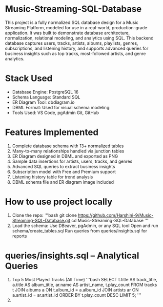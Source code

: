 # Music-Streaming-SQL-Database
This project is a fully normalized SQL database design for a Music Streaming Platform, modeled for use in a real-world, production-grade application. It was built to demonstrate database architecture, normalization, relational modeling, and analytics using SQL. This backend database captures users, tracks, artists, albums, playlists, genres, subscriptions, and listening history, and supports advanced queries for business insights such as top tracks, most-followed artists, and genre analytics.
# Stack Used
- Database Engine: PostgreSQL 16 
- Schema Language: Standard SQL
- ER Diagram Tool: dbdiagram.io
- DBML Format: Used for visual schema modeling
- Tools Used: VS Code, pgAdmin Git, GitHub
# Features Implemented
1. Complete database schema with 13+ normalized tables
2. Many-to-many relationships handled via junction tables
3. ER Diagram designed in DBML and exported as PNG
4. Sample data insertions for artists, users, tracks, and genres
5. Advanced SQL queries to extract business insights
6. Subscription model with Free and Premium support
7. Listening history table for trend analysis
8. DBML schema file and ER diagram image included
# How to use project locally
1. Clone the repo:
'''bash git clone https://github.com/Harshini-9/Music-Streaming-SQL-Database.git
cd Music-Streaming-SQL-Database
'''
2. Load the schema:
Use DBeaver, pgAdmin, or any SQL tool
Open and run schema/create_tables.sql
Run queries from queries/insights.sql for reports
# queries/insights.sql – Analytical Queries
1. Top 5 Most Played Tracks (All Time)
   '''bash
    SELECT t.title AS track_title, a.title AS album_title, ar.name AS artist_name, t.play_count
FROM tracks t
JOIN albums a ON t.album_id = a.album_id
JOIN artists ar ON a.artist_id = ar.artist_id
ORDER BY t.play_count DESC
LIMIT 5;
'''
3. 
